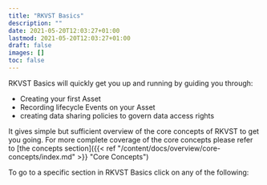 ```yaml
---
title: "RKVST Basics"
description: ""
date: 2021-05-20T12:03:27+01:00
lastmod: 2021-05-20T12:03:27+01:00
draft: false
images: []
toc: false
---
```


RKVST Basics will quickly get you up and running by guiding you through:
* Creating your first Asset
* Recording lifecycle Events on your Asset
* creating data sharing policies to govern data access rights

It gives simple but sufficient overview of the core concepts of RKVST to get you going. For more complete coverage of the core concepts please refer to [the concepts section]({{< ref "/content/docs/overview/core-concepts/index.md" >}} "Core Concepts")

To go to a specific section in RKVST Basics click on any of the following: